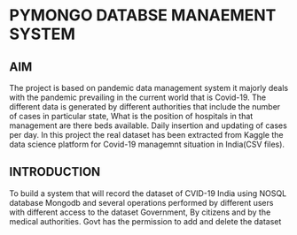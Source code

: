 # PYMONGO DATABSE MANAEMENT SYSTEM

## AIM
The project is based on pandemic data management system it majorly deals with the pandemic prevailing in the current world that is Covid-19.
The different data is generated by different authorities that include the number of cases in particular state, What is the position of hospitals in that management are there beds available. Daily insertion and updating of cases per day.
In this project the real dataset has been extracted from Kaggle the data science platform for Covid-19 managemnt situation in India(CSV files).


## INTRODUCTION
To build a system that will record the dataset of CVID-19 India using NOSQL database Mongodb and several operations performed by different users with different access to the dataset Government, By citizens and by the medical authorities.
Govt has the permission to add and delete the dataset

